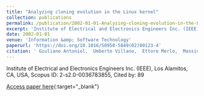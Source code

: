 ```yaml
---
title: "Analyzing cloning evolution in the Linux kernel"
collection: publications
permalink: /publication/2002-01-01-Analyzing-cloning-evolution-in-the-Linux-kernel
excerpt: 'Institute of Electrical and Electronics Engineers Inc. (IEEE), Los Alamitos, CA, USA, Scopus ID: 2-s2.0-0036783855, Cited by: 89'
date: 2002-01-01
venue: 'Information &amp; Software Technology'
paperurl: 'https://doi.org/10.1016/S0950-5849(02)00123-4'
citation: ' Giuliano Antoniol,  Umberto Villano,  Ettore Merlo,  Massimiliano Di, &quot;Analyzing cloning evolution in the Linux kernel.&quot; Information &amp;amp; Software Technology, 2002.'
---
```

Institute of Electrical and Electronics Engineers Inc. (IEEE), Los Alamitos, CA, USA, Scopus ID: 2-s2.0-0036783855, Cited by: 89

[Access paper here](https://doi.org/10.1016/S0950-5849(02)00123-4){:target="_blank"}

